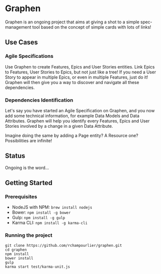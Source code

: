 # Graphen

Graphen is an ongoing project that aims at giving a shot
to a simple spec-management tool based on the concept of
simple cards with lots of links!

## Use Cases

### Agile Specifications

Use Graphen to create Features, Epics and User Stories entities.
Link Epics to Features, User Stories to Epics, but not just like
a tree! If you need a User Story to appear in multiple Epics, or
even in multiple Features, just do it! Graphen will then give
you a way to discover and navigate all these dependencies.

### Dependencies Identification

Let's say you have started an Agile Specification on Graphen,
and you now add some technical information, for example
Data Models and Data Attributes. Graphen will help you identify
every Features, Epics and User Stories involved by a change
in a given Data Attribute.

Imagine doing the same by adding a Page entity? A Resource one?
Possibilities are infinite!

## Status

Ongoing is the word...

## Getting Started

### Prerequisites

* NodeJS with NPM: `brew install nodejs`
* Bower: `npm install -g bower`
* Gulp: `npm install -g gulp`
* Karma CLI: `npm install -g karma-cli`

### Running the project

    git clone https://github.com/rchampourlier/graphen.git
    cd graphen
    npm install
    bower install
    gulp
    karma start test/karma-unit.js